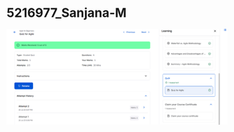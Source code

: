 # 5216977_Sanjana-M
![alt text](https://github.com/sanjanam882003/5216977_Sanjana-M/blob/main/Agile%20for%20Beginners.jpg?raw=true)
